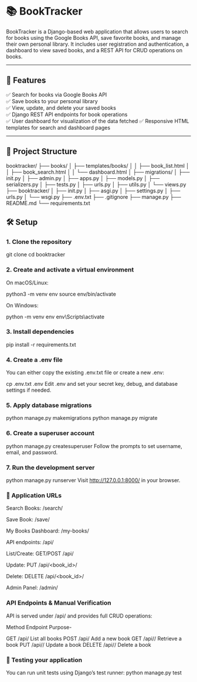# 📚 BookTracker

BookTracker is a Django-based web application that allows users to search for books using the Google Books API, save favorite books, and manage their own personal library. It includes user registration and authentication, a dashboard to view saved books, and a REST API for CRUD operations on books.

---

## 🚀 Features

✅ Search for books via Google Books API  
✅ Save books to your personal library  
✅ View, update, and delete your saved books  
✅ Django REST API endpoints for book operations  
✅ User dashboard  for visualization of the data fetched
✅ Responsive HTML templates for search and dashboard pages

---

## 📁 Project Structure

booktracker/
├── books/
│ ├── templates/books/
│ │ ├── book_list.html
│ │ ├── book_search.html
│ │ └── dashboard.html
│ ├── migrations/
│ ├── init.py
│ ├── admin.py
│ ├── apps.py
│ ├── models.py
│ ├── serializers.py
│ ├── tests.py
│ ├── urls.py
│ ├── utils.py
│ └── views.py
├── booktracker/
│ ├── init.py
│ ├── asgi.py
│ ├── settings.py
│ ├── urls.py
│ └── wsgi.py
├── .env.txt
├── .gitignore
├── manage.py
├── README.md
└── requirements.txt

## 🛠️ Setup

### 1. Clone the repository


git clone <your-repo-url>
cd booktracker

### 2. Create and activate a virtual environment
On macOS/Linux:

python3 -m venv env
source env/bin/activate

On Windows:

python -m venv env
env\Scripts\activate

### 3. Install dependencies

pip install -r requirements.txt

### 4. Create a .env file
You can either copy the existing .env.txt file or create a new .env:

cp .env.txt .env
Edit .env and set your secret key, debug, and database settings if needed.

### 5. Apply database migrations

python manage.py makemigrations
python manage.py migrate

### 6. Create a superuser account

python manage.py createsuperuser
Follow the prompts to set username, email, and password.

### 7. Run the development server

python manage.py runserver
Visit http://127.0.0.1:8000/ in your browser.

### 🔗 Application URLs
Search Books: /search/

Save Book: /save/

My Books Dashboard: /my-books/

API endpoints: /api/

List/Create: GET/POST /api/

Update: PUT /api/<book_id>/

Delete: DELETE /api/<book_id>/

Admin Panel: /admin/

### API Endpoints & Manual Verification
API is served under /api/ and provides full CRUD operations:

Method	Endpoint	Purpose-

GET	/api/	List all books
POST	/api/	Add a new book
GET	/api/<id>/	Retrieve a book
PUT	/api/<id>/	Update a book
DELETE	/api/<id>/	Delete a book


### 🧪 Testing your application
You can run unit tests using Django’s test runner:
python manage.py test